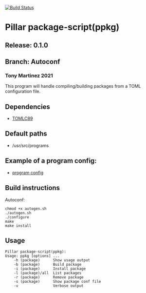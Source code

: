 [![Build Status](https://drone.magnatox.com/api/badges/pillar-linux/ppkg/status.svg?ref=refs/heads/autoconf)](https://drone.magnatox.com/pillar-linux/ppkg)

# Pillar package-script(ppkg) 

## Release: 0.1.0

## Branch: Autoconf

### Tony Martinez 2021

This program will handle compiling/building packages from a TOML configuration file.

## Dependencies

- [TOMLC89](https://github.com/tonymmm1/tomlc89)

## Default paths

- /usr/src/programs

## Example of a program config:

- [program config](docs/package-example.md)

## Build instructions

Autoconf:

```
chmod +x autogen.sh
./autogen.sh
./configure
make
make install
```

## Usage

```
Pillar package-script(ppkg):
Usage: ppkg [options] ...
    -h (package)      Show usage output
    -b (package)      Build package
    -i (package)      Install package
    -l (package)/all  List packages
    -r (package)      Remove package
    -s (package)      Show package conf file
    -v                Verbose output
```
